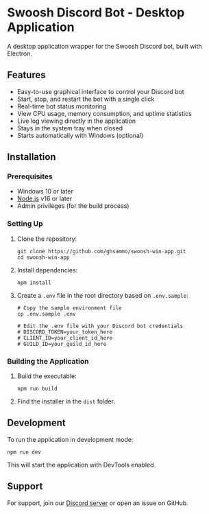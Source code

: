# Swoosh Discord Bot - Desktop Application

A desktop application wrapper for the Swoosh Discord bot, built with Electron.

## Features

- Easy-to-use graphical interface to control your Discord bot
- Start, stop, and restart the bot with a single click
- Real-time bot status monitoring
- View CPU usage, memory consumption, and uptime statistics
- Live log viewing directly in the application
- Stays in the system tray when closed
- Starts automatically with Windows (optional)

## Installation

### Prerequisites

- Windows 10 or later
- [Node.js](https://nodejs.org/) v16 or later
- Admin privileges (for the build process)

### Setting Up

1. Clone the repository:
   ```
   git clone https://github.com/ghsammo/swoosh-win-app.git
   cd swoosh-win-app
   ```

2. Install dependencies:
   ```
   npm install
   ```

3. Create a `.env` file in the root directory based on `.env.sample`:
   ```
   # Copy the sample environment file
   cp .env.sample .env
   
   # Edit the .env file with your Discord bot credentials
   # DISCORD_TOKEN=your_token_here
   # CLIENT_ID=your_client_id_here
   # GUILD_ID=your_guild_id_here
   ```

### Building the Application

1. Build the executable:
   ```
   npm run build
   ```

2. Find the installer in the `dist` folder.

## Development

To run the application in development mode:

```
npm run dev
```

This will start the application with DevTools enabled.

## Support

For support, join our [Discord server](https://discord.gg/) or open an issue on GitHub.
